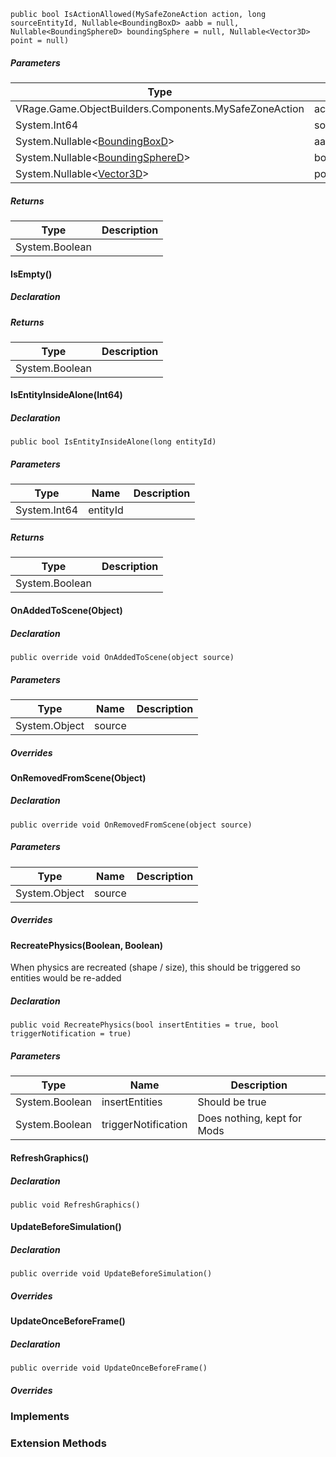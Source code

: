 ```
public bool IsActionAllowed(MySafeZoneAction action, long sourceEntityId, Nullable<BoundingBoxD> aabb = null, Nullable<BoundingSphereD> boundingSphere = null, Nullable<Vector3D> point = null)
```

##### Parameters

| Type | Name | Description |
| --- | --- | --- |
| VRage.Game.ObjectBuilders.Components.MySafeZoneAction | action |     |
| System.Int64 | sourceEntityId |     |
| System.Nullable<[BoundingBoxD](https://keensoftwarehouse.github.io/SpaceEngineersModAPI/api/VRageMath.BoundingBoxD.html)\> | aabb |     |
| System.Nullable<[BoundingSphereD](https://keensoftwarehouse.github.io/SpaceEngineersModAPI/api/VRageMath.BoundingSphereD.html)\> | boundingSphere |     |
| System.Nullable<[Vector3D](https://keensoftwarehouse.github.io/SpaceEngineersModAPI/api/VRageMath.Vector3D.html)\> | point |     |

##### Returns

| Type | Description |
| --- | --- |
| System.Boolean |     |

#### IsEmpty()

##### Declaration

##### Returns

| Type | Description |
| --- | --- |
| System.Boolean |     |

#### IsEntityInsideAlone(Int64)

##### Declaration

```
public bool IsEntityInsideAlone(long entityId)
```

##### Parameters

| Type | Name | Description |
| --- | --- | --- |
| System.Int64 | entityId |     |

##### Returns

| Type | Description |
| --- | --- |
| System.Boolean |     |

#### OnAddedToScene(Object)

##### Declaration

```
public override void OnAddedToScene(object source)
```

##### Parameters

| Type | Name | Description |
| --- | --- | --- |
| System.Object | source |     |

##### Overrides

#### OnRemovedFromScene(Object)

##### Declaration

```
public override void OnRemovedFromScene(object source)
```

##### Parameters

| Type | Name | Description |
| --- | --- | --- |
| System.Object | source |     |

##### Overrides

#### RecreatePhysics(Boolean, Boolean)

When physics are recreated (shape / size), this should be triggered so entities would be re-added

##### Declaration

```
public void RecreatePhysics(bool insertEntities = true, bool triggerNotification = true)
```

##### Parameters

| Type | Name | Description |
| --- | --- | --- |
| System.Boolean | insertEntities | Should be true |
| System.Boolean | triggerNotification | Does nothing, kept for Mods |

#### RefreshGraphics()

##### Declaration

```
public void RefreshGraphics()
```

#### UpdateBeforeSimulation()

##### Declaration

```
public override void UpdateBeforeSimulation()
```

##### Overrides

#### UpdateOnceBeforeFrame()

##### Declaration

```
public override void UpdateOnceBeforeFrame()
```

##### Overrides

### Implements

### Extension Methods